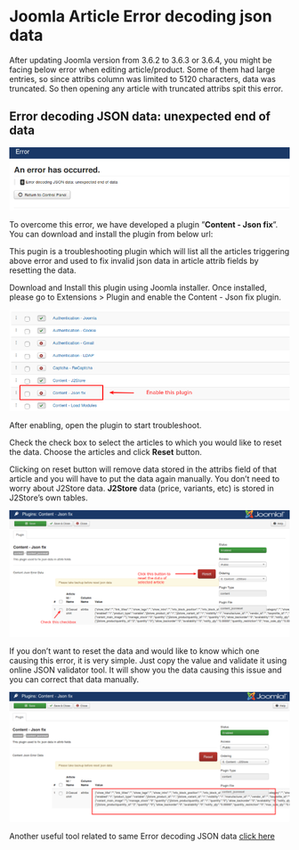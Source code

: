 # Joomla Article Error decoding json data

After updating Joomla version from 3.6.2 to 3.6.3 or 3.6.4, you might be facing below error when editing article/product. Some of them had large entries, so since attribs column was limited to 5120 characters, data was truncated. So then opening any article with truncated attribs spit this error.

## Error decoding JSON data: unexpected end of data <a id="error-decoding-json-data-unexpected-end-of-data"></a>

![json1](https://raw.githubusercontent.com/j2store/doc-images/master/troubleshooting-guide/joomla-article-error-decoding-json-data/jsonfix_01.png)

To overcome this error, we have developed a plugin ”**Content - Json fix**”. You can download and install the plugin from below url:

This pugin is a troubleshooting plugin which will list all the articles triggering above error and used to fix invalid json data in article attrib fields by resetting the data.

Download and Install this plugin using Joomla installer. Once installed, please go to Extensions &gt; Plugin and enable the Content - Json fix plugin.

 

![json2](https://raw.githubusercontent.com/j2store/doc-images/master/troubleshooting-guide/joomla-article-error-decoding-json-data/jsonfix_02.png)

After enabling, open the plugin to start troubleshoot.

Check the check box to select the articles to which you would like to reset the data. Choose the articles and click **Reset** button.

Clicking on reset button will remove data stored in the attribs field of that article and you will have to put the data again manually. You don’t need to worry about J2Store data. **J2Store** data \(price, variants, etc\) is stored in J2Store’s own tables.

 

![json3](https://raw.githubusercontent.com/j2store/doc-images/master/troubleshooting-guide/joomla-article-error-decoding-json-data/jsonfix_03.png)

If you don’t want to reset the data and would like to know which one causing this error, it is very simple. Just copy the value and validate it using online JSON validator tool. It will show you the data causing this issue and you can correct that data manually.

 

![json4](https://raw.githubusercontent.com/j2store/doc-images/master/troubleshooting-guide/joomla-article-error-decoding-json-data/jsonfix_04.png)

Another useful tool related to same Error decoding JSON data [click here](https://github.com/robwent/joomla-json-db-check)

